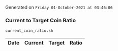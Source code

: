 Generated on `Friday 01-October-2021 at 03:46:06`

### Current to Target Coin Ratio
`current_coin_ratio.sh`

Date|Current|Target|Ratio
---|---|---|---

